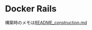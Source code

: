 # Docker Rails

構築時のメモは[README_construction.md](https://github.com/tc-miyatani/my_docker/blob/master/README_construction.md)

